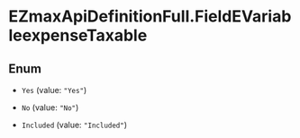 # EZmaxApiDefinitionFull.FieldEVariableexpenseTaxable

## Enum


* `Yes` (value: `"Yes"`)

* `No` (value: `"No"`)

* `Included` (value: `"Included"`)


